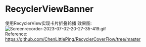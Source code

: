 # RecyclerViewBanner
使用RecyclerView实现卡片折叠轮播
效果图: ![Screenrecorder-2023-07-02-20-27-35-419.gif](https://p3-juejin.byteimg.com/tos-cn-i-k3u1fbpfcp/cf71f32e519845ed9d9f1e161aaab155\~tplv-k3u1fbpfcp-watermark.image?=50x50)  <br>
Reference: https://github.com/ChenLittlePing/RecyclerCoverFlow/tree/master
